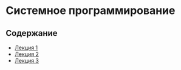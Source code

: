 # Системное программирование
## Содержание
- [Лекция 1](./lecture1/)
- [Лекция 2](./lecture2/)
- [Лекция 3](./lecture3/)